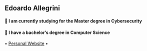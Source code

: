 ## Edoardo Allegrini
#### 🔭 I am currently studying for the Master degree in Cybersecurity
#### 🌱 I have a bachelor’s degree in Computer Science
<p >
  • <a href="https://edoardoallegrini.github.io/" target="_blank">Personal Website</a> •
</p>
<!--
**EdoardoAllegrini/EdoardoAllegrini** is a ✨ _special_ ✨ repository because its `README.md` (this file) appears on your GitHub profile.

Here are some ideas to get you started:

- 🔭 I’m currently working on ...
- 🌱 I’m currently learning ...
- 👯 I’m looking to collaborate on ...
- 🤔 I’m looking for help with ...
- 💬 Ask me about ...
- 📫 How to reach me: ...
- 😄 Pronouns: ...
- ⚡ Fun fact: ...
-->
